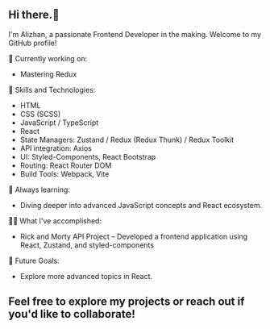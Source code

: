 ## Hi there.👋
I'm Alizhan, a passionate Frontend Developer in the making. Welcome to my GitHub profile! 
<!-- Here, you'll find my latest projects, skills, and ways to connect with me. -->

🔭 Currently working on:
<ul>
  <li>Mastering Redux</li>
</ul>

🌱 Skills and Technologies:
<ul>
  <li>HTML</li>
  <li>CSS (SCSS)</li>
  <li>JavaScript / TypeScript</li>
  <li>React</li>
  <li>State Managers: Zustand / Redux (Redux Thunk) / Redux Toolkit </li>
  <li>API integration: Axios </li>
  <li>UI: Styled-Components, React Bootstrap </li>
  <li>Routing: React Router DOM</li>
  <li>Build Tools: Webpack, Vite</li>
</ul>

🚀 Always learning:
<ul>
  <li>Diving deeper into advanced JavaScript concepts and React ecosystem.</li>
</ul>

👨‍💻 What I've accomplished:
<ul>
  <li>Rick and Morty API Project – Developed a frontend application using React, Zustand, and styled-components</li>
</ul>

🎯 Future Goals:
<ul>
  <li>Explore more advanced topics in React.</li>
</ul>

<h2>Feel free to explore my projects or reach out if you'd like to collaborate!</h2>
<!--
**azhumabay/azhumabay** is a ✨ _special_ ✨ repository because its `README.md` (this file) appears on your GitHub profile.

Here are some ideas to get you started:

- 🔭 I’m currently working on ...
- 🌱 I’m currently learning ...
- 👯 I’m looking to collaborate on ...
- 🤔 I’m looking for help with ...
- 💬 Ask me about ...
- 📫 How to reach me: ...
- 😄 Pronouns: ...
- ⚡ Fun fact: ...
-->

